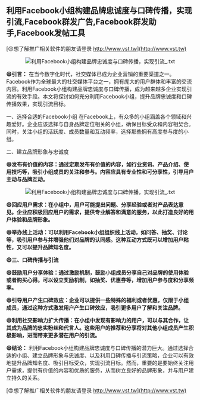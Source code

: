 ## **利用Facebook小组构建品牌忠诚度与口碑传播，实现引流,Facebook群发广告,Facebook群发助手,Facebook发帖工具**

[😍想了解推广相关软件的朋友请登录 http://www.vst.tw](http://www.vst.tw)

 <center><img src="https://vst.tw/MP4/tuiguang/png/1.png" alt="利用Facebook小组构建品牌忠诚度与口碑传播，实现引流_.txt"></center>

**😄引言：**
在当今数字化时代，社交媒体已成为企业营销的重要渠道之一。Facebook作为全球最大的社交媒体平台之一，拥有庞大的用户群体和丰富的交流内容。利用Facebook小组构建品牌忠诚度与口碑传播，成为越来越多企业实现引流的有效手段。本文将探讨如何充分利用Facebook小组，提升品牌忠诚度和口碑传播效果，实现引流目标。

一、选择合适的Facebook小组
在Facebook上，有众多的小组涵盖各个领域和兴趣爱好。企业应该选择与自身品牌定位相关的小组，确保目标受众和内容相契合。同时，关注小组的活跃度、成员数量和互动频率，选择那些拥有高度参与度的小组。

二、建立品牌形象与忠诚度

**😄发布有价值的内容：通过定期发布有价值的内容，如行业资讯、产品介绍、使用技巧等，吸引小组成员的关注和参与。内容应具有专业性和可分享性，引导用户主动与品牌互动。**

 <center><img src="https://vst.tw/MP4/tuiguang/png/1.png" alt="利用Facebook小组构建品牌忠诚度与口碑传播，实现引流_.txt"></center>

**😄回应用户需求：在小组中，用户可能提出问题、分享经验或者对产品表达意见。企业应积极回应用户的需求，提供专业解答和满意的服务，以此打造良好的用户体验和品牌形象。**

**😄举办线上活动：可以利用Facebook小组组织线上活动，如问答、抽奖、讨论等，吸引用户参与并增强他们对品牌的认同感。这种互动方式既可以增加用户粘性，又可以提升品牌知名度。**

**😄三、口碑传播与引流**

**😄鼓励用户分享体验：通过激励机制，鼓励小组成员分享自己对品牌的使用体验或者购买心得。可以设立奖励机制，如抽奖、优惠券等，增加用户参与度和分享频率。**

**😄引导用户产生口碑效应：企业可以提供一些特殊的福利或者优惠，仅限于小组成员，通过这种方式激发用户产生口碑效应，吸引更多用户了解和关注品牌。**

**😄利用社交影响力扩大传播：在小组中发现有影响力的用户，可以与其合作，让其成为品牌的忠实粉丝和代言人。这些用户的推荐和分享将对其他小组成员产生积极影响，进而带来更多潜在用户的引流。**

**😄结论：**
利用Facebook小组构建品牌忠诚度与口碑传播的潜力巨大。通过选择合适的小组、建立品牌形象与忠诚度、以及利用口碑传播与引流策略，企业可以有效地提升品牌知名度、吸引目标受众，实现引流目标。然而，重要的是要始终关注用户需求，提供有价值的内容和优质的服务，从而树立良好的品牌形象，并与用户建立持久的关系。

[😍想了解推广相关软件的朋友请登录 http://www.vst.tw](http://www.vst.tw)



